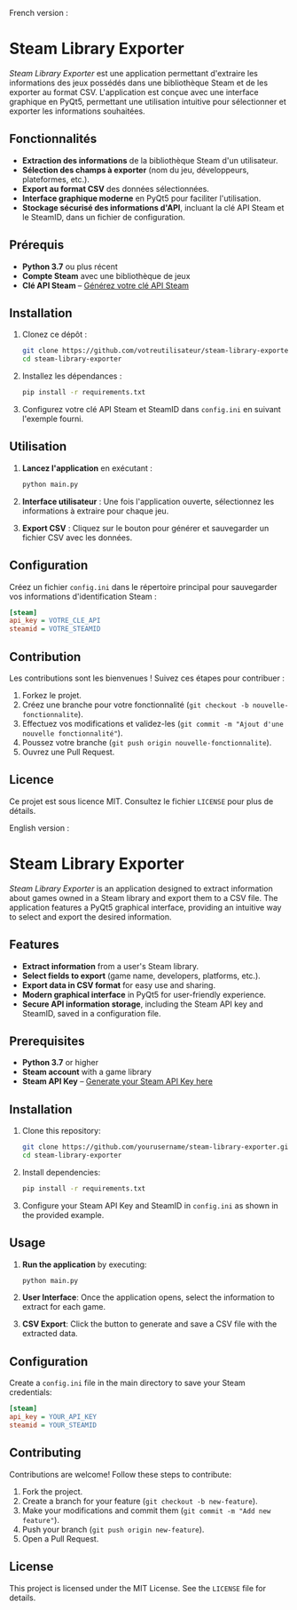 French version : 

# Steam Library Exporter

*Steam Library Exporter* est une application permettant d'extraire les informations des jeux possédés dans une bibliothèque Steam et de les exporter au format CSV. L'application est conçue avec une interface graphique en PyQt5, permettant une utilisation intuitive pour sélectionner et exporter les informations souhaitées.

## Fonctionnalités

- **Extraction des informations** de la bibliothèque Steam d'un utilisateur.
- **Sélection des champs à exporter** (nom du jeu, développeurs, plateformes, etc.).
- **Export au format CSV** des données sélectionnées.
- **Interface graphique moderne** en PyQt5 pour faciliter l'utilisation.
- **Stockage sécurisé des informations d'API**, incluant la clé API Steam et le SteamID, dans un fichier de configuration.

## Prérequis

- **Python 3.7** ou plus récent
- **Compte Steam** avec une bibliothèque de jeux
- **Clé API Steam** – [Générez votre clé API Steam](https://steamcommunity.com/dev/apikey)

## Installation

1. Clonez ce dépôt :

   ```bash
   git clone https://github.com/votreutilisateur/steam-library-exporter.git
   cd steam-library-exporter
   ```

2. Installez les dépendances :

   ```bash
   pip install -r requirements.txt
   ```

3. Configurez votre clé API Steam et SteamID dans `config.ini` en suivant l'exemple fourni.

## Utilisation

1. **Lancez l'application** en exécutant :

   ```bash
   python main.py
   ```

2. **Interface utilisateur** : Une fois l'application ouverte, sélectionnez les informations à extraire pour chaque jeu.
3. **Export CSV** : Cliquez sur le bouton pour générer et sauvegarder un fichier CSV avec les données.

## Configuration

Créez un fichier `config.ini` dans le répertoire principal pour sauvegarder vos informations d'identification Steam :

```ini
[steam]
api_key = VOTRE_CLE_API
steamid = VOTRE_STEAMID
```

## Contribution

Les contributions sont les bienvenues ! Suivez ces étapes pour contribuer :

1. Forkez le projet.
2. Créez une branche pour votre fonctionnalité (`git checkout -b nouvelle-fonctionnalite`).
3. Effectuez vos modifications et validez-les (`git commit -m "Ajout d'une nouvelle fonctionnalité"`).
4. Poussez votre branche (`git push origin nouvelle-fonctionnalite`).
5. Ouvrez une Pull Request.

## Licence

Ce projet est sous licence MIT. Consultez le fichier `LICENSE` pour plus de détails.


English version :

# Steam Library Exporter

*Steam Library Exporter* is an application designed to extract information about games owned in a Steam library and export them to a CSV file. The application features a PyQt5 graphical interface, providing an intuitive way to select and export the desired information.

## Features

- **Extract information** from a user's Steam library.
- **Select fields to export** (game name, developers, platforms, etc.).
- **Export data in CSV format** for easy use and sharing.
- **Modern graphical interface** in PyQt5 for user-friendly experience.
- **Secure API information storage**, including the Steam API key and SteamID, saved in a configuration file.

## Prerequisites

- **Python 3.7** or higher
- **Steam account** with a game library
- **Steam API Key** – [Generate your Steam API Key here](https://steamcommunity.com/dev/apikey)

## Installation

1. Clone this repository:

   ```bash
   git clone https://github.com/yourusername/steam-library-exporter.git
   cd steam-library-exporter
   ```

2. Install dependencies:

   ```bash
   pip install -r requirements.txt
   ```

3. Configure your Steam API Key and SteamID in `config.ini` as shown in the provided example.

## Usage

1. **Run the application** by executing:

   ```bash
   python main.py
   ```

2. **User Interface**: Once the application opens, select the information to extract for each game.
3. **CSV Export**: Click the button to generate and save a CSV file with the extracted data.

## Configuration

Create a `config.ini` file in the main directory to save your Steam credentials:

```ini
[steam]
api_key = YOUR_API_KEY
steamid = YOUR_STEAMID
```

## Contributing

Contributions are welcome! Follow these steps to contribute:

1. Fork the project.
2. Create a branch for your feature (`git checkout -b new-feature`).
3. Make your modifications and commit them (`git commit -m "Add new feature"`).
4. Push your branch (`git push origin new-feature`).
5. Open a Pull Request.

## License

This project is licensed under the MIT License. See the `LICENSE` file for details.


